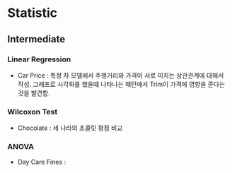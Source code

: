 # Statistic

## Intermediate 
### Linear Regression 
- Car Price : 특정 차 모델에서 주행거리와 가격이 서로 미치는 상관관계에 대해서 작성. 그래프로 시각화를 했을떄 나타나는 패턴에서 Trim이 가격에 영향을 준다는것을 발견함. 

### Wilcoxon Test 
- Chocolate : 세 나라의 초콜릿 평점 비교

### ANOVA 
- Day Care Fines : 
